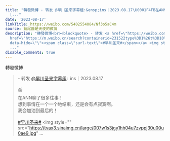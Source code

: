 ```yaml
---
title: "轉發微博 - 转发 @早川圣来字幕组:&ensp;ins｜2023.08.17\U0001F4FB在ANN聊了很多往事！想到事情在一个一个地结束，还是会有点寂寞啊。我会加油到最后的！#早川圣来#
  [..."
date: '2023-08-17'
linkTitle: https://weibo.com/5402554084/Nf3o5aC4m
source: 鷲尾醬是天使的微博
description: "轉發微博<br><blockquote> - 转发 <a href=\"https://weibo.com/6886118741\" target=\"_blank\">@早川圣来字幕组</a>: ins｜2023.08.17<br><br>\U0001F4FB<br>在ANN聊了很多往事！<br>想到事情在一个一个地结束，还是会有点寂寞啊。<br>我会加油到最后的！<br><br><a
  href=\"https://m.weibo.cn/search?containerid=231522type%3D1%26t%3D10%26q%3D%23%E6%97%A9%E5%B7%9D%E5%9C%A3%E6%9D%A5%23&amp;extparam=%23%E6%97%A9%E5%B7%9D%E5%9C%A3%E6%9D%A5%23&amp;luicode=10000011&amp;lfid=1076035402554084\"
  data-hide=\"\"><span class=\"surl-text\">#早川圣来#</span></a> <img style=\"\" src=\"https://tvax3.sinaimg.cn/large/007w1s3jgy1hh04u7zvppj30u00u0ae9.jpg\"
  ..."
disable_comments: true
---
```

轉發微博<br><blockquote> - 转发 <a href="https://weibo.com/6886118741" target="_blank">@早川圣来字幕组</a>: ins｜2023.08.17<br><br>📻<br>在ANN聊了很多往事！<br>想到事情在一个一个地结束，还是会有点寂寞啊。<br>我会加油到最后的！<br><br><a href="https://m.weibo.cn/search?containerid=231522type%3D1%26t%3D10%26q%3D%23%E6%97%A9%E5%B7%9D%E5%9C%A3%E6%9D%A5%23&amp;extparam=%23%E6%97%A9%E5%B7%9D%E5%9C%A3%E6%9D%A5%23&amp;luicode=10000011&amp;lfid=1076035402554084" data-hide=""><span class="surl-text">#早川圣来#</span></a> <img style="" src="https://tvax3.sinaimg.cn/large/007w1s3jgy1hh04u7zvppj30u00u0ae9.jpg" ...